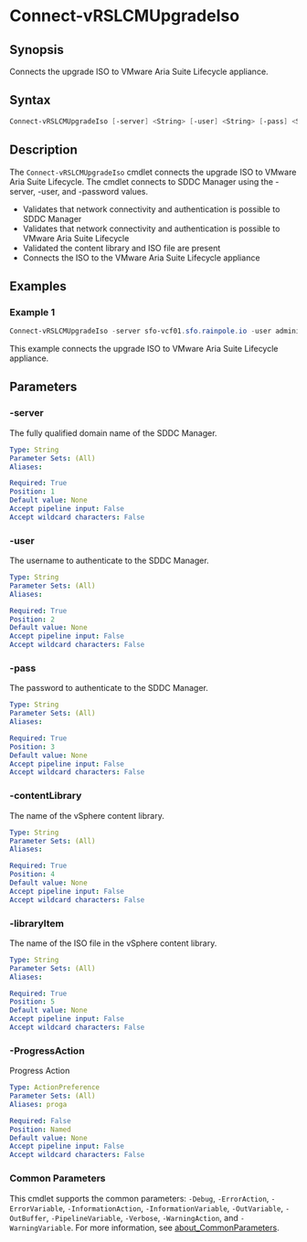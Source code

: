 # Connect-vRSLCMUpgradeIso

## Synopsis

Connects the upgrade ISO to VMware Aria Suite Lifecycle appliance.

## Syntax

```powershell
Connect-vRSLCMUpgradeIso [-server] <String> [-user] <String> [-pass] <String> [-contentLibrary] <String> [-libraryItem] <String> [-ProgressAction <ActionPreference>] [<CommonParameters>]
```

## Description

The `Connect-vRSLCMUpgradeIso` cmdlet connects the upgrade ISO to VMware Aria Suite Lifecycle.
The cmdlet connects to SDDC Manager using the -server, -user, and -password values.

- Validates that network connectivity and authentication is possible to SDDC Manager
- Validates that network connectivity and authentication is possible to VMware Aria Suite Lifecycle
- Validated the content library and ISO file are present
- Connects the ISO to the VMware Aria Suite Lifecycle appliance

## Examples

### Example 1

```powershell
Connect-vRSLCMUpgradeIso -server sfo-vcf01.sfo.rainpole.io -user administrator@vsphere.local -pass VMw@re1! -contentLibrary Operations -libraryItem "VMware-Aria-Suite-Lifecycle-Appliance-x.y.z-xxxxxxxx-updaterepo"
```

This example connects the upgrade ISO to VMware Aria Suite Lifecycle appliance.

## Parameters

### -server

The fully qualified domain name of the SDDC Manager.

```yaml
Type: String
Parameter Sets: (All)
Aliases:

Required: True
Position: 1
Default value: None
Accept pipeline input: False
Accept wildcard characters: False
```

### -user

The username to authenticate to the SDDC Manager.

```yaml
Type: String
Parameter Sets: (All)
Aliases:

Required: True
Position: 2
Default value: None
Accept pipeline input: False
Accept wildcard characters: False
```

### -pass

The password to authenticate to the SDDC Manager.

```yaml
Type: String
Parameter Sets: (All)
Aliases:

Required: True
Position: 3
Default value: None
Accept pipeline input: False
Accept wildcard characters: False
```

### -contentLibrary

The name of the vSphere content library.

```yaml
Type: String
Parameter Sets: (All)
Aliases:

Required: True
Position: 4
Default value: None
Accept pipeline input: False
Accept wildcard characters: False
```

### -libraryItem

The name of the ISO file in the vSphere content library.

```yaml
Type: String
Parameter Sets: (All)
Aliases:

Required: True
Position: 5
Default value: None
Accept pipeline input: False
Accept wildcard characters: False
```

### -ProgressAction

Progress Action

```yaml
Type: ActionPreference
Parameter Sets: (All)
Aliases: proga

Required: False
Position: Named
Default value: None
Accept pipeline input: False
Accept wildcard characters: False
```

### Common Parameters

This cmdlet supports the common parameters: `-Debug`, `-ErrorAction`, `-ErrorVariable`, `-InformationAction`, `-InformationVariable`, `-OutVariable`, `-OutBuffer`, `-PipelineVariable`, `-Verbose`, `-WarningAction`, and `-WarningVariable`. For more information, see [about_CommonParameters](http://go.microsoft.com/fwlink/?LinkID=113216).
